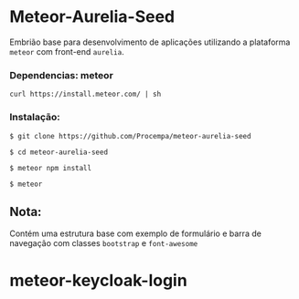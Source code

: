 Meteor-Aurelia-Seed
=============================================

Embrião base para desenvolvimento de aplicações utilizando a plataforma `meteor`
com front-end `aurelia`.


### Dependencias:	meteor

`curl https://install.meteor.com/ | sh`


### Instalação:

```
$ git clone https://github.com/Procempa/meteor-aurelia-seed

$ cd meteor-aurelia-seed

$ meteor npm install

$ meteor
```

Nota:
---------------------------------------------

Contém uma estrutura base com exemplo de formulário
 e barra de navegação com classes `bootstrap` e `font-awesome`
# meteor-keycloak-login
